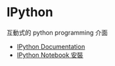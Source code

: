 # IPython

互動式的 python programming 介面

- [IPython Documentation](http://ipython.org/ipython-doc/1/index.html)
- [IPython Notebook 安裝](https://github.com/hugolu/learn-spark/blob/master/machine-learning-with-spark/exploring-and-visualizing-your-data.md)
